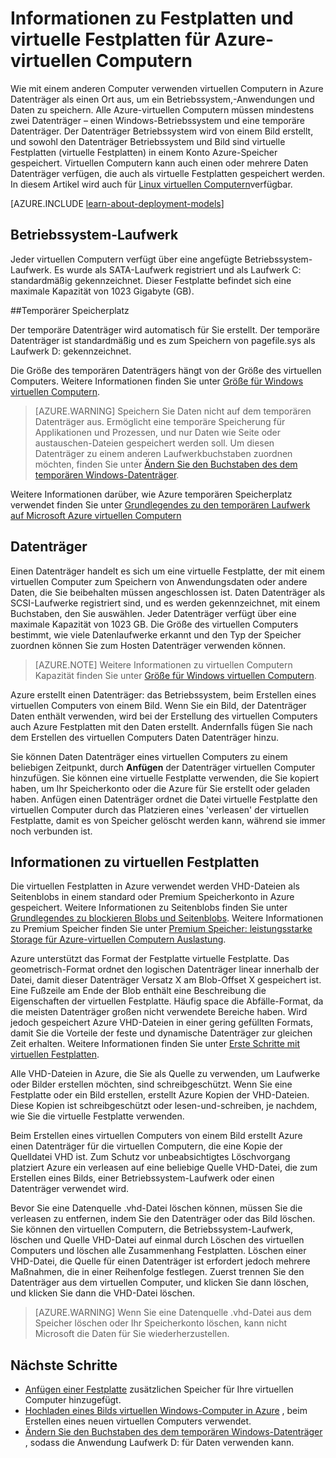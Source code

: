 <properties
    pageTitle="Informationen zu Festplatten und virtuelle Festplatten für Windows virtuellen Computern | Microsoft Azure"
    description="Lernen Sie die Grundlagen der Datenträger und in Azure-virtuellen Computern virtuellen Festplatten für Windows."
    services="virtual-machines-windows"
    documentationCenter=""
    authors="cynthn"
    manager="timlt"
    editor="tysonn"
    tags="azure-resource-manager,azure-service-management"/>

<tags
    ms.service="virtual-machines-windows"
    ms.workload="infrastructure-services"
    ms.tgt_pltfrm="vm-windows"
    ms.devlang="na"
    ms.topic="article"
    ms.date="09/27/2016"
    ms.author="cynthn"/>

# <a name="about-disks-and-vhds-for-azure-virtual-machines"></a>Informationen zu Festplatten und virtuelle Festplatten für Azure-virtuellen Computern

Wie mit einem anderen Computer verwenden virtuellen Computern in Azure Datenträger als einen Ort aus, um ein Betriebssystem,-Anwendungen und Daten zu speichern. Alle Azure-virtuellen Computern müssen mindestens zwei Datenträger – einen Windows-Betriebssystem und eine temporäre Datenträger. Der Datenträger Betriebssystem wird von einem Bild erstellt, und sowohl den Datenträger Betriebssystem und Bild sind virtuelle Festplatten (virtuelle Festplatten) in einem Konto Azure-Speicher gespeichert. Virtuellen Computern kann auch einen oder mehrere Daten Datenträger verfügen, die auch als virtuelle Festplatten gespeichert werden. In diesem Artikel wird auch für [Linux virtuellen Computern](virtual-machines-linux-about-disks-vhds.md)verfügbar.

[AZURE.INCLUDE [learn-about-deployment-models](../../includes/learn-about-deployment-models-both-include.md)]



## <a name="operating-system-disk"></a>Betriebssystem-Laufwerk

Jeder virtuellen Computern verfügt über eine angefügte Betriebssystem-Laufwerk. Es wurde als SATA-Laufwerk registriert und als Laufwerk C: standardmäßig gekennzeichnet. Dieser Festplatte befindet sich eine maximale Kapazität von 1023 Gigabyte (GB). 

##<a name="temporary-disk"></a>Temporärer Speicherplatz

Der temporäre Datenträger wird automatisch für Sie erstellt. Der temporäre Datenträger ist standardmäßig und es zum Speichern von pagefile.sys als Laufwerk D: gekennzeichnet. 

Die Größe des temporären Datenträgers hängt von der Größe des virtuellen Computers. Weitere Informationen finden Sie unter [Größe für Windows virtuellen Computern](virtual-machines-windows-sizes.md).

>[AZURE.WARNING] Speichern Sie Daten nicht auf dem temporären Datenträger aus. Ermöglicht eine temporäre Speicherung für Applikationen und Prozessen, und nur Daten wie Seite oder austauschen-Dateien gespeichert werden soll. Um diesen Datenträger zu einem anderen Laufwerkbuchstaben zuordnen möchten, finden Sie unter [Ändern Sie den Buchstaben des dem temporären Windows-Datenträger](virtual-machines-windows-classic-change-drive-letter.md).

Weitere Informationen darüber, wie Azure temporären Speicherplatz verwendet finden Sie unter [Grundlegendes zu den temporären Laufwerk auf Microsoft Azure virtuellen Computern](https://blogs.msdn.microsoft.com/mast/2013/12/06/understanding-the-temporary-drive-on-windows-azure-virtual-machines/)

## <a name="data-disk"></a>Datenträger

Einen Datenträger handelt es sich um eine virtuelle Festplatte, der mit einem virtuellen Computer zum Speichern von Anwendungsdaten oder andere Daten, die Sie beibehalten müssen angeschlossen ist. Daten Datenträger als SCSI-Laufwerke registriert sind, und es werden gekennzeichnet, mit einem Buchstaben, den Sie auswählen.  Jeder Datenträger verfügt über eine maximale Kapazität von 1023 GB. Die Größe des virtuellen Computers bestimmt, wie viele Datenlaufwerke erkannt und den Typ der Speicher zuordnen können Sie zum Hosten Datenträger verwenden können.

>[AZURE.NOTE] Weitere Informationen zu virtuellen Computern Kapazität finden Sie unter [Größe für Windows virtuellen Computern](virtual-machines-windows-sizes.md).

Azure erstellt einen Datenträger: das Betriebssystem, beim Erstellen eines virtuellen Computers von einem Bild. Wenn Sie ein Bild, der Datenträger Daten enthält verwenden, wird bei der Erstellung des virtuellen Computers auch Azure Festplatten mit den Daten erstellt. Andernfalls fügen Sie nach dem Erstellen des virtuellen Computers Daten Datenträger hinzu.

Sie können Daten Datenträger eines virtuellen Computers zu einem beliebigen Zeitpunkt, durch **Anfügen** der Datenträger virtuellen Computer hinzufügen. Sie können eine virtuelle Festplatte verwenden, die Sie kopiert haben, um Ihr Speicherkonto oder die Azure für Sie erstellt oder geladen haben. Anfügen einen Datenträger ordnet die Datei virtuelle Festplatte den virtuellen Computer durch das Platzieren eines 'verleasen' der virtuellen Festplatte, damit es von Speicher gelöscht werden kann, während sie immer noch verbunden ist.

## <a name="about-vhds"></a>Informationen zu virtuellen Festplatten

Die virtuellen Festplatten in Azure verwendet werden VHD-Dateien als Seitenblobs in einem standard oder Premium Speicherkonto in Azure gespeichert. Weitere Informationen zu Seitenblobs finden Sie unter [Grundlegendes zu blockieren Blobs und Seitenblobs](https://msdn.microsoft.com/library/ee691964.aspx). Weitere Informationen zu Premium Speicher finden Sie unter [Premium Speicher: leistungsstarke Storage für Azure-virtuellen Computern Auslastung](../storage/storage-premium-storage.md).

Azure unterstützt das Format der Festplatte virtuelle Festplatte. Das geometrisch-Format ordnet den logischen Datenträger linear innerhalb der Datei, damit dieser Datenträger Versatz X am Blob-Offset X gespeichert ist. Eine Fußzeile am Ende der Blob enthält eine Beschreibung die Eigenschaften der virtuellen Festplatte. Häufig space die Abfälle-Format, da die meisten Datenträger großen nicht verwendete Bereiche haben. Wird jedoch gespeichert Azure VHD-Dateien in einer gering gefüllten Formats, damit Sie die Vorteile der feste und dynamische Datenträger zur gleichen Zeit erhalten. Weitere Informationen finden Sie unter [Erste Schritte mit virtuellen Festplatten](https://technet.microsoft.com/library/dd979539.aspx).

Alle VHD-Dateien in Azure, die Sie als Quelle zu verwenden, um Laufwerke oder Bilder erstellen möchten, sind schreibgeschützt. Wenn Sie eine Festplatte oder ein Bild erstellen, erstellt Azure Kopien der VHD-Dateien. Diese Kopien ist schreibgeschützt oder lesen-und-schreiben, je nachdem, wie Sie die virtuelle Festplatte verwenden.

Beim Erstellen eines virtuellen Computers von einem Bild erstellt Azure einen Datenträger für die virtuellen Computern, die eine Kopie der Quelldatei VHD ist. Zum Schutz vor unbeabsichtigtes Löschvorgang platziert Azure ein verleasen auf eine beliebige Quelle VHD-Datei, die zum Erstellen eines Bilds, einer Betriebssystem-Laufwerk oder einen Datenträger verwendet wird.

Bevor Sie eine Datenquelle .vhd-Datei löschen können, müssen Sie die verleasen zu entfernen, indem Sie den Datenträger oder das Bild löschen. Sie können den virtuellen Computern, die Betriebssystem-Laufwerk, löschen und Quelle VHD-Datei auf einmal durch Löschen des virtuellen Computers und löschen alle Zusammenhang Festplatten. Löschen einer VHD-Datei, die Quelle für einen Datenträger ist erfordert jedoch mehrere Maßnahmen, die in einer Reihenfolge festlegen. Zuerst trennen Sie den Datenträger aus dem virtuellen Computer, und klicken Sie dann löschen, und klicken Sie dann die VHD-Datei löschen.

>[AZURE.WARNING] Wenn Sie eine Datenquelle .vhd-Datei aus dem Speicher löschen oder Ihr Speicherkonto löschen, kann nicht Microsoft die Daten für Sie wiederherzustellen.



## <a name="next-steps"></a>Nächste Schritte
-  [Anfügen einer Festplatte](virtual-machines-windows-attach-disk-portal.md) zusätzlichen Speicher für Ihre virtuellen Computer hinzugefügt.
-  [Hochladen eines Bilds virtuellen Windows-Computer in Azure](virtual-machines-windows-upload-image.md) , beim Erstellen eines neuen virtuellen Computers verwendet.
-  [Ändern Sie den Buchstaben des dem temporären Windows-Datenträger](virtual-machines-windows-classic-change-drive-letter.md) , sodass die Anwendung Laufwerk D: für Daten verwenden kann.
